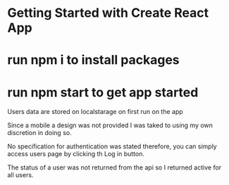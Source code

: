 # Getting Started with Create React App

# run npm i to install packages

# run npm start to get app started

Users data are stored on localstarage on first run on the app

Since a mobile a design was not provided I was taked to using my own discretion in doing so.

No specification for authentication was stated therefore, you can simply access users page by clicking th Log in button.

The status of a user was not returned from the api so I returned active for all users.
